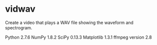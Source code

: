 # vidwav
Create a video that plays a WAV file showing the waveform and spectrogram.

Python 2.7.6
NumPy 1.8.2
SciPy 0.13.3
Matplotlib 1.3.1
ffmpeg version 2.8